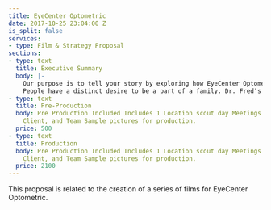 ```yaml
---
title: EyeCenter Optometric
date: 2017-10-25 23:04:00 Z
is_split: false
services:
- type: Film & Strategy Proposal
sections:
- type: text
  title: Executive Summary
  body: |-
    Our purpose is to tell your story by exploring how EyeCenter Optometric has kept family values at the forefront of their business for 57 years.
    People have a distinct desire to be a part of a family. Dr. Fred’s story is visually and verbally showing the connection between him in his own family, which brings authenticity to him as an individual, and ties his own family into the business. Through exploring his upbringings, the company’s beginnings, interactions with his family, and the connection of his family values with the company, the audience will not only gain a deeper understanding of the roots of EyeCenter but also a desire for themselves be apart of the EyeCenter family. Dr. Fred embodies what your company is today and represents those values in his personal life.
- type: text
  title: Pre-Production
  body: Pre Production Included Includes 1 Location scout day Meetings with Jesse,
    Client, and Team Sample pictures for production.
  price: 500
- type: text
  title: Production
  body: Pre Production Included Includes 1 Location scout day Meetings with Jesse,
    Client, and Team Sample pictures for production.
  price: 2100
---
```


This proposal is related to the creation of a series of films for EyeCenter Optometric.

